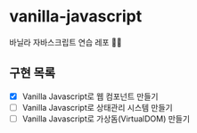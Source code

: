 # vanilla-javascript

바닐라 자바스크립트 연습 레포 🏄‍♀️

## 구현 목록

- [x] Vanilla Javascript로 웹 컴포넌트 만들기
- [ ] Vanilla Javascript로 상태관리 시스템 만들기
- [ ] Vanilla Javascript로 가상돔(VirtualDOM) 만들기
